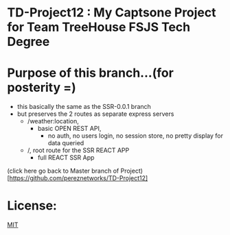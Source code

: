 # TD-Project12 : My Captsone Project for Team TreeHouse FSJS Tech Degree

# Purpose of this branch...(for posterity =)

  - this basically the same as the SSR-0.0.1 branch
  - but preserves the 2 routes as separate express servers
    - /weather:location,
      - basic OPEN REST API,
        - no auth, no users login, no session store, no pretty display for data queried
    - /, root route for the SSR REACT APP
      - full REACT SSR App

(click here go back to Master branch of Project)[https://github.com/pereznetworks/TD-Project12]

# License:

[MIT](https://github.com/pereznetworks/TD-Project12/blob/master/LICENSE)
